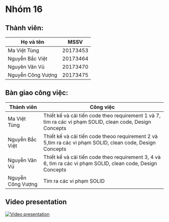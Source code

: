 # Nhóm 16

## Thành viên:

| Họ và tên         | MSSV     |
| ----------------- | -------- |
| Ma Việt Tùng      | 20173453 |
| Nguyễn Bắc Việt   | 20173464 |
| Nguyên Văn Vũ     | 20173470 |
| Nguyễn Công Vượng | 20173475 |

## Bàn giao công việc:

| Thành viên        | Công việc                                                                                                   |
| ----------------- | ----------------------------------------------------------------------------------------------------------- |
| Ma Việt Tùng      | Thiết kế và cải tiến code theo requirement 1 và 7, tìm ra các vi phạm SOLID, clean code, Design Concepts    |
| Nguyễn Bắc Việt   | Thiết kế và cải tiến code theoo requirement 2 và 5,tìm ra các vi phạm SOLID, clean code, Design Concepts    |
| Nguyễn Văn Vũ     | Thiết kế và cải tiến code theo requirement 3, 4 và 6, tìm ra các vi phạm SOLID, clean code, Design Concepts |
| Nguyễn Công Vượng | Tìm ra các vi phạm SOLID                                                                                    |

## Video presentation

[![Video presentation](https://img.youtube.com/vi/qTeYvwIsQ-s/0.jpg)](https://youtu.be/qTeYvwIsQ-s)
